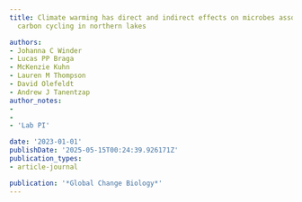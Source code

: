 ```yaml
---
title: Climate warming has direct and indirect effects on microbes associated with
  carbon cycling in northern lakes

authors:
- Johanna C Winder
- Lucas PP Braga
- McKenzie Kuhn
- Lauren M Thompson
- David Olefeldt
- Andrew J Tanentzap
author_notes:
- 
- 
- 'Lab PI'

date: '2023-01-01'
publishDate: '2025-05-15T00:24:39.926171Z'
publication_types:
- article-journal

publication: '*Global Change Biology*'
---
```

